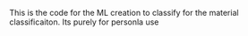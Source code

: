 This is the code for the ML creation to classify for the material classificaiton. Its purely for personla use
